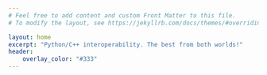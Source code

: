 ```yaml
---
# Feel free to add content and custom Front Matter to this file.
# To modify the layout, see https://jekyllrb.com/docs/themes/#overriding-theme-defaults

layout: home
excerpt: "Python/C++ interoperability. The best from both worlds!"
header:
    overlay_color: "#333"
---
```

